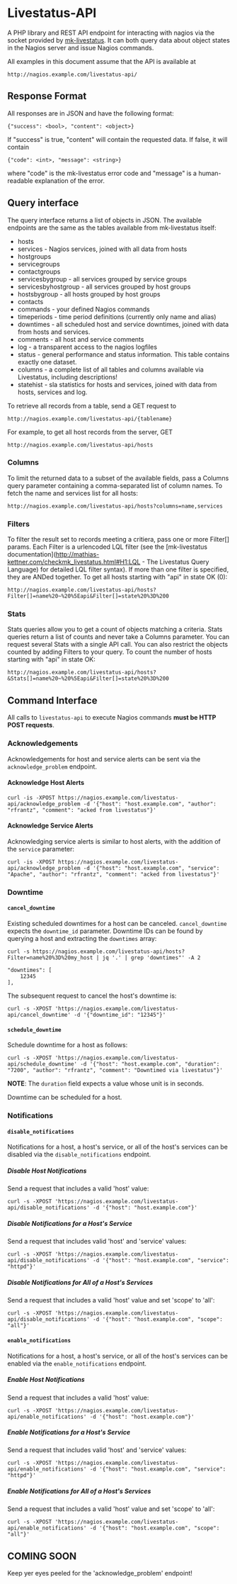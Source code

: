 # Livestatus-API

A PHP library and REST API endpoint for interacting with nagios via the socket
provided by [mk-livestatus](http://mathias-kettner.com/checkmk_livestatus.html). It can both query data about object states in the
Nagios server and issue Nagios commands.

All examples in this document assume that the API is available at

    http://nagios.example.com/livestatus-api/

## Response Format

All responses are in JSON and have the following format:

    {"success": <bool>, "content": <object>}

If "success" is true, "content" will contain the requested data. If false, it
will contain

    {"code": <int>, "message": <string>}

where "code" is the mk-livestatus error code and "message" is a human-readable
explanation of the error.

## Query interface

The query interface returns a list of objects in JSON. The available endpoints are
the same as the tables available from mk-livestatus itself:

* hosts
* services - Nagios services, joined with all data from hosts
* hostgroups
* servicegroups
* contactgroups
* servicesbygroup - all services grouped by service groups
* servicesbyhostgroup - all services grouped by host groups
* hostsbygroup - all hosts grouped by host groups
* contacts
* commands - your defined Nagios commands
* timeperiods - time period definitions (currently only name and alias)
* downtimes - all scheduled host and service downtimes, joined with data from hosts and services.
* comments - all host and service comments
* log - a transparent access to the nagios logfiles
* status - general performance and status information. This table contains exactly one dataset.
* columns - a complete list of all tables and columns available via Livestatus, including descriptions!
* statehist -  sla statistics for hosts and services, joined with data from hosts, services and log.


To retrieve all records from a table, send a GET request to

    http://nagios.example.com/livestatus-api/{tablename}

For example, to get all host records from the server, GET

    http://nagios.example.com/livestatus-api/hosts

### Columns

To limit the returned data to a subset of the available fields, pass a Columns
query parameter containing a comma-separated list of column names. To fetch the
name and services list for all hosts:

    http://nagios.example.com/livestatus-api/hosts?columns=name,services

### Filters

To filter the result set to records meeting a critiera, pass one or more
Filter[] params. Each Filter is a urlencoded LQL filter (see the [mk-livestatus
documentation](http://mathias-kettner.com/checkmk_livestatus.html#H1:LQL - The Livestatus Query Language) 
for detailed LQL filter syntax). If more than one filter is specified, they are 
ANDed together. To get all hosts starting with "api" in state OK (0):

    http://nagios.example.com/livestatus-api/hosts?Filter[]=name%20~%20%5Eapi&Filter[]=state%20%3D%200

### Stats

Stats queries allow you to get a count of objects matching a criteria. Stats
queries return a list of counts and never take a Columns parameter. You can
request several Stats with a single API call. You can also restrict the objects
counted by adding Filters to your query. To count the number of hosts starting
with "api" in state OK:

    http://nagios.example.com/livestatus-api/hosts?&Stats[]=name%20~%20%5Eapi&Filter[]=state%20%3D%200
    
## Command Interface

All calls to ``livestatus-api`` to execute Nagios commands **must be HTTP POST requests**.

### Acknowledgements

Acknowledgements for host and service alerts can be sent via the ``acknowledge_problem`` endpoint.

#### Acknowledge Host Alerts

    curl -is -XPOST https://nagios.example.com/livestatus-api/acknowledge_problem -d '{"host": "host.example.com", "author": "rfrantz", "comment": "acked from livestatus"}'

#### Acknowledge Service Alerts

Acknowledging service alerts is similar to host alerts, with the addition of the ``service`` parameter:

    curl -is -XPOST https://nagios.example.com/livestatus-api/acknowledge_problem -d '{"host": "host.example.com", "service": "Apache", "author": "rfrantz", "comment": "acked from livestatus"}'

### Downtime

#### ``cancel_downtime``

Existing scheduled downtimes for a host can be canceled. ``cancel_downtime``
expects the ``downtime_id`` parameter. Downtime IDs can be found by querying a
host and extracting the ``downtimes`` array:

    curl -s https://nagios.example.com/livestatus-api/hosts?Filter=name%20%3D%20my_host | jq '.' | grep 'downtimes"' -A 2
    
    "downtimes": [
        12345
    ],

The subsequent request to cancel the host's downtime is:

    curl -s -XPOST 'https://nagios.example.com/livestatus-api/cancel_downtime' -d '{"downtime_id": "12345"}'

#### ``schedule_downtime``

Schedule downtime for a host as follows:

    curl -s -XPOST 'https://nagios.example.com/livestatus-api/schedule_downtime' -d '{"host": "host.example.com", "duration": "7200", "author": "rfrantz", "comment": "Downtimed via livestatus"}'

**NOTE**: The ``duration`` field expects a value whose unit is in seconds.

Downtime can be scheduled for a host.

### Notifications

#### ``disable_notifications``

Notifications for a host, a host's service, or all of the host's services can be disabled via the ``disable_notifications`` endpoint.

##### Disable Host Notifications

Send a request that includes a valid 'host' value:

    curl -s -XPOST 'https://nagios.example.com/livestatus-api/disable_notifications' -d '{"host": "host.example.com"}'

##### Disable Notifications for a Host's Service

Send a request that includes valid 'host' and 'service' values:

    curl -s -XPOST 'https://nagios.example.com/livestatus-api/disable_notifications' -d '{"host": "host.example.com", "service": "httpd"}'

##### Disable Notifications for All of a Host's Services

Send a request that includes a valid 'host' value and set 'scope' to 'all':

    curl -s -XPOST 'https://nagios.example.com/livestatus-api/disable_notifications' -d '{"host": "host.example.com", "scope": "all"}'

#### ``enable_notifications``

Notifications for a host, a host's service, or all of the host's services can be enabled via the ``enable_notifications`` endpoint.

##### Enable Host Notifications

Send a request that includes a valid 'host' value:

    curl -s -XPOST 'https://nagios.example.com/livestatus-api/enable_notifications' -d '{"host": "host.example.com"}'

##### Enable Notifications for a Host's Service

Send a request that includes valid 'host' and 'service' values:

    curl -s -XPOST 'https://nagios.example.com/livestatus-api/enable_notifications' -d '{"host": "host.example.com", "service": "httpd"}'

##### Enable Notifications for All of a Host's Services

Send a request that includes a valid 'host' value and set 'scope' to 'all':

    curl -s -XPOST 'https://nagios.example.com/livestatus-api/enable_notifications' -d '{"host": "host.example.com", "scope": "all"}'

## COMING SOON

Keep yer eyes peeled for the 'acknowledge_problem' endpoint!
